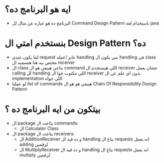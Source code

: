 # ايه هو البرنامج ده؟
- البرنامج ده هو عباره عن مثال لل Command Design Pattern باستخدام لغة java
# بنستخدم امتي ال Design Pattern ده؟
- لما يكون عندي request عايز اعمله handling بس يكون ال handling في class مختص بيه هنا هنسميه ال receiver
- ال class بتاعي هيبقي هو ال command اللي هيستخدم ال receiver عشان يعمل calling لل handling اللي مكتوب جوا ال receiver بدون اي علم عن ال implementation اللي جواه
- لو عملنا list of commands هيبقي هو هو ال Chain Of Responsibility Design Pattern
# بيتكون من ايه البرنامج ده ؟
- ال package بتاعت ال commands:
  - ال Calculator Class
- ال package بتاعت ال receivers:
  - ال AdditionReceiver و ده فيه ال handling بتاع ال requests انه يعمل adding لرقمين
  - ال MultiplyReceiver و ده فيه ال handling بتاع ال requests انه يعمل multiply لرقمين
